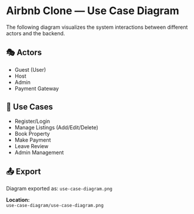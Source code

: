 # Airbnb Clone — Use Case Diagram

The following diagram visualizes the system interactions between different actors and the backend.

## 🎭 Actors
- Guest (User)
- Host
- Admin
- Payment Gateway

## 🧩 Use Cases
- Register/Login
- Manage Listings (Add/Edit/Delete)
- Book Property
- Make Payment
- Leave Review
- Admin Management

## 📤 Export
Diagram exported as: `use-case-diagram.png`

**Location:**  
`use-case-diagram/use-case-diagram.png`
